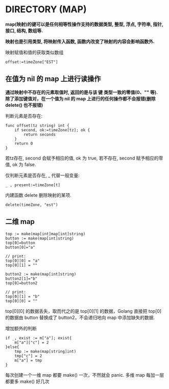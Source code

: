 # **DIRECTORY (MAP)**

**map(映射)的键可以是任何相等性操作支持的数据类型, 整型, 浮点, 字符串, 指针, 接口, 结构, 数组等.**  

**映射也是引用类型, 将映射传入函数, 函数内改变了映射的内容会影响函数外.**

映射赋值和值的获取类似数组
```
offset:=timeZone["EST"]
```

## **在值为 nil 的 map 上进行读操作**
**通过映射中不存在的元素取值时, 返回的是与该 键 类型一致的零值(0、"" 等).**  
**除了添加键值对，在一个值为 nil 的 map 上进行的任何操作都不会报错(删除 delete() 也不报错)**

判断元素是否存在:
```
func offset(tz string) int {
	if second, ok:=timeZone[tz]; ok {
		return seconds
	}
	return 0
}
```
若tz存在, second 会赋予相应的值, ok 为 true, 若不存在, second 赋予相应的零值, ok 为 false.

仅判断元素是否存在, _ 代替一般变量:

```
_ , present:=timeZone[t]
```

内建函数 delete 删除映射的某项.
```
delete(timeZone, "est")
```

## **二维 map**

```
top := make(map[int]map[int]string)
button := make(map[int]string)
top[0]=button
button[0]="a"

// print:
top[0][0] = "a"
top[0][1] = ""

button2 := make(map[int]string)
button2[1]="b"
top[0]=button2

// print:
top[0][1] = "b"
top[0][0] = ""
```
top[0][0] 的数据丢失，取而代之的是 top[0][1] 的数据，Golang 直接把 top[0] 的数据由 button 替换成了 button2，不会递归地向 map 中添加缺失的数据.

增加额外的判断
```
if _, exist := m["a"]; exist{
    m["a"]["c"] = 2
}else{
    tmp := make(map[string]int)
    tmp["c"] = 2
    m["a"] = tmp
}
```
每次创建一个一维 map 都要 make() 一次，不然就会 panic. 多维 map 每加一层都要多 make() 好几次